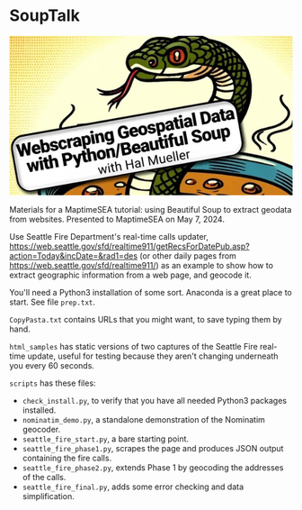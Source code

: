 # SoupTalk

![a python entwined with a soup bowl](Image.png "Beautiful Soup with Python")

Materials for a MaptimeSEA tutorial: using Beautiful Soup to extract geodata from websites. Presented to MaptimeSEA on May 7, 2024.

Use Seattle Fire Department's real-time calls updater,  https://web.seattle.gov/sfd/realtime911/getRecsForDatePub.asp?action=Today&incDate=&rad1=des (or other daily pages from https://web.seattle.gov/sfd/realtime911/) as an example to show how to extract geographic information from a web page, and geocode it.

You'll need a Python3 installation of some sort. Anaconda is a great place to start. See file `prep.txt`.

`CopyPasta.txt` contains URLs that you might want, to save typing them by hand.

`html_samples` has static versions of two captures of the Seattle Fire real-time update, useful for testing because they aren't changing underneath you every 60 seconds.

`scripts` has these files:

- `check_install.py`, to verify that you have all needed Python3 packages installed.
- `nominatim_demo.py`, a standalone demonstration of the Nominatim geocoder.
- `seattle_fire_start.py`, a bare starting point.
- `seattle_fire_phase1.py`, scrapes the page and produces JSON output containing the fire calls.
- `seattle_fire_phase2.py`, extends Phase 1 by geocoding the addresses of the calls.
- `seattle_fire_final.py`, adds some error checking and data simplification.


